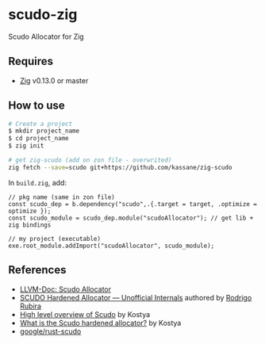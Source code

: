 # scudo-zig

Scudo Allocator for Zig

## Requires

- [Zig](https://ziglang.org/download) v0.13.0 or master


## How to use

```bash
# Create a project
$ mkdir project_name
$ cd project_name
$ zig init

# get zig-scudo (add on zon file - overwrited)
zig fetch --save=scudo git+https://github.com/kassane/zig-scudo
```

In `build.zig`, add:
```zig
// pkg name (same in zon file)
const scudo_dep = b.dependency("scudo",.{.target = target, .optimize = optimize });
const scudo_module = scudo_dep.module("scudoAllocator"); // get lib + zig bindings

// my project (executable)
exe.root_module.addImport("scudoAllocator", scudo_module);
```

## References

- [LLVM-Doc: Scudo Allocator](https://llvm.org/docs/ScudoHardenedAllocator.html)
- [SCUDO Hardened Allocator — Unofficial Internals](https://www.l3harris.com/newsroom/editorial/2023/10/scudo-hardened-allocator-unofficial-internals-documentation) authored by [Rodrigo Rubira](https://github.com/rrbranco)
- [High level overview of Scudo](https://expertmiami.blogspot.com/2019/05/high-level-overview-of-scudo.html) by Kostya
- [What is the Scudo hardened allocator?](https://expertmiami.blogspot.com/2019/05/what-is-scudo-hardened-allocator_10.html) by Kostya
- [google/rust-scudo](https://github.com/google/rust-scudo)